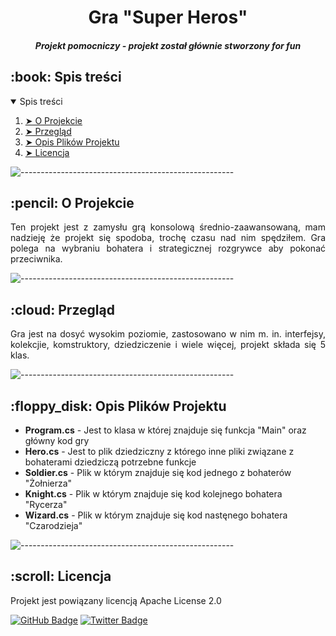 <h1 align="center"> Gra "Super Heros" </h1>
<h5 align="center"> Projekt pomocniczy - projekt został głównie stworzony for fun</h5>

<h2 id="table-of-contents"> :book: Spis treści</h2>

<details open="open">
  <summary>Spis treści</summary>
  <ol>
    <li><a href="#about-the-project"> ➤ O Projekcie</a></li>
    <li><a href="#overview"> ➤ Przegląd</a></li>
    <li><a href="#project-files-description"> ➤ Opis Plików Projektu</a></li>
    <li><a href="#credits"> ➤ Licencja</a></li>
  </ol>
</details>

![-----------------------------------------------------](https://raw.githubusercontent.com/andreasbm/readme/master/assets/lines/rainbow.png)

<h2 id="about-the-project"> :pencil: O Projekcie</h2>

<p align="justify"> 
  Ten projekt jest z zamysłu grą konsolową średnio-zaawansowaną, mam nadzieję że projekt się spodoba, trochę czasu nad nim spędziłem. Gra polega na wybraniu bohatera i strategicznej rozgrywce aby pokonać przeciwnika.
</p>

![-----------------------------------------------------](https://raw.githubusercontent.com/andreasbm/readme/master/assets/lines/rainbow.png)

<h2 id="overview"> :cloud: Przegląd</h2>

<p align="justify"> 
  Gra jest na dosyć wysokim poziomie, zastosowano w nim m. in. interfejsy, kolekcjie, komstruktory, dziedziczenie i wiele więcej, projekt składa się 5 klas.
</p>

![-----------------------------------------------------](https://raw.githubusercontent.com/andreasbm/readme/master/assets/lines/rainbow.png)


<h2 id="project-files-description"> :floppy_disk: Opis Plików Projektu</h2>

<ul>
  <li><b>Program.cs</b> - Jest to klasa w której znajduje się funkcja "Main" oraz główny kod gry</li>
  <li><b>Hero.cs</b> - Jest to plik dziedziczny z którego inne pliki związane z bohaterami dziedziczą potrzebne funkcje</li>
  <li><b>Soldier.cs</b> - Plik w którym znajduje się kod jednego z bohaterów "Żołnierza"</li>
  <li><b>Knight.cs</b> - Plik w którym znajduje się kod kolejnego bohatera "Rycerza"</li>
  <li><b>Wizard.cs</b> - Plik w którym znajduje się kod nastęnego bohatera "Czarodzieja"</li>
</ul>

![-----------------------------------------------------](https://raw.githubusercontent.com/andreasbm/readme/master/assets/lines/rainbow.png)

<h2 id="credits"> :scroll: Licencja</h2>

Projekt jest powiązany licencją Apache License 2.0

[![GitHub Badge](https://img.shields.io/badge/GitHub-100000?style=for-the-badge&logo=github&logoColor=white)](https://github.com/DragosOficial)
[![Twitter Badge](https://img.shields.io/badge/Twitter-1DA1F2?style=for-the-badge&logo=twitter&logoColor=white)](https://twitter.com/DragosNowHere)
